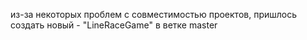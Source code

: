 из-за некоторых проблем с совместимостью проектов, пришлось создать новый - "LineRaceGame"
в ветке master
